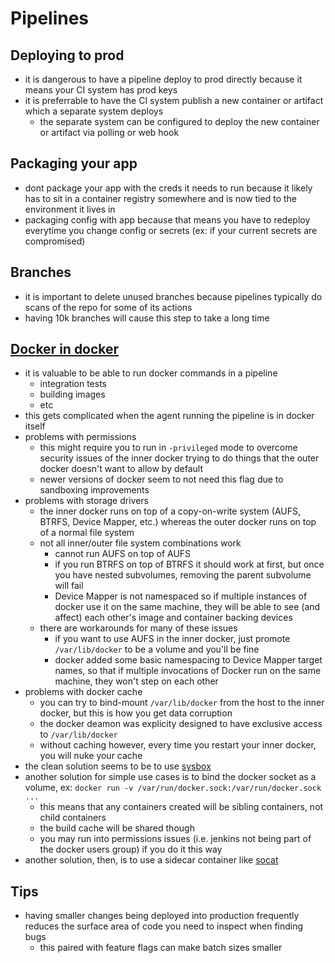 # Pipelines

## Deploying to prod
- it is dangerous to have a pipeline deploy to prod directly because it means your CI system has prod keys
- it is preferrable to have the CI system publish a new container or artifact which a separate system deploys
  - the separate system can be configured to deploy the new container or artifact via polling or web hook

## Packaging your app
- dont package your app with the creds it needs to run because it likely has to sit in a container registry somewhere and is now tied to the environment it lives in
- packaging config with app because that means you have to redeploy everytime you change config or secrets (ex: if your current secrets are compromised)

## Branches
- it is important to delete unused branches because pipelines typically do scans of the repo for some of its actions
- having 10k branches will cause this step to take a long time

## [Docker in docker](http://jpetazzo.github.io/2015/09/03/do-not-use-docker-in-docker-for-ci/)
- it is valuable to be able to run docker commands in a pipeline
  - integration tests
  - building images
  - etc
- this gets complicated when the agent running the pipeline is in docker itself
- problems with permissions
  - this might require you to run in `-privileged` mode to overcome security issues of the inner docker trying to do things that the outer docker doesn't want to allow by default
  - newer versions of docker seem to not need this flag due to sandboxing improvements
- problems with storage drivers
  - the inner docker runs on top of a copy-on-write system (AUFS, BTRFS, Device Mapper, etc.) whereas the outer docker runs on top of a normal file system
  - not all inner/outer file system combinations work
    - cannot run AUFS on top of AUFS
    - if you run BTRFS on top of BTRFS it should work at first, but once you have nested subvolumes, removing the parent subvolume will fail
    - Device Mapper is not namespaced so if multiple instances of docker use it on the same machine, they will be able to see (and affect) each other's image and container backing devices
  - there are workarounds for many of these issues
    - if you want to use AUFS in the inner docker, just promote `/var/lib/docker` to be a volume and you'll be fine
    - docker added some basic namespacing to Device Mapper target names, so that if multiple invocations of Docker run on the same machine, they won't step on each other
- problems with docker cache
  - you can try to bind-mount `/var/lib/docker` from the host to the inner docker, but this is how you get data corruption
  - the docker deamon was explicity designed to have exclusive access to `/var/lib/docker`
  - without caching however, every time you restart your inner docker, you will nuke your cache
- the clean solution seems to be to use [sysbox](https://github.com/nestybox/sysbox)
- another solution for simple use cases is to bind the docker socket as a volume, ex: `docker run -v /var/run/docker.sock:/var/run/docker.sock ...`
  - this means that any containers created will be sibling containers, not child containers
  - the build cache will be shared though
  - you may run into permissions issues (i.e. jenkins not being part of the docker users group) if you do it this way
- another solution, then, is to use a sidecar container like [socat](https://hub.docker.com/r/alpine/socat/)

## Tips
- having smaller changes being deployed into production frequently reduces the surface area of code you need to inspect when finding bugs
  - this paired with feature flags can make batch sizes smaller